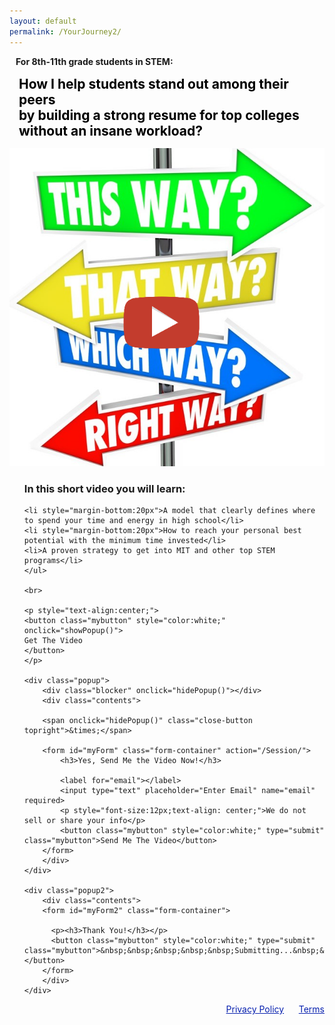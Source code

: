 ```yaml
---
layout: default
permalink: /YourJourney2/
---
```

<sectionpd>
<h4 style="margin:10px;">For 8th-11th grade students in STEM:</h4>
<h2 style="margin:15px;color:black">How I help students stand out among their peers <br>by building a strong resume for top colleges<br> without an insane workload?</h2>

  <img class="sectionpdPicture sectionpdLeft myimg" src="/images/VideoIntro.png" alt="IntroVideo" onclick="showPopup()">
  <div class="sectionpdContent sectionpdRight">
    <ul class="yes"><h3>In this short video you will learn:</h3>
    
    <li style="margin-bottom:20px">A model that clearly defines where to spend your time and energy in high school</li>
    <li style="margin-bottom:20px">How to reach your personal best potential with the minimum time invested</li>
    <li>A proven strategy to get into MIT and other top STEM programs</li>
    </ul>

    <br>

    <p style="text-align:center;">
    <button class="mybutton" style="color:white;" onclick="showPopup()">
    Get The Video
    </button>
    </p>

    <div class="popup">
        <div class="blocker" onclick="hidePopup()"></div>
        <div class="contents">

        <span onclick="hidePopup()" class="close-button topright">&times;</span>

        <form id="myForm" class="form-container" action="/Session/">
            <h3>Yes, Send Me the Video Now!</h3>

            <label for="email"></label>
            <input type="text" placeholder="Enter Email" name="email" required>
            <p style="font-size:12px;text-align: center;">We do not sell or share your info</p>
            <button class="mybutton" style="color:white;" type="submit" class="mybutton">Send Me The Video</button>
        </form>
        </div>
    </div>

    <div class="popup2">
        <div class="contents">
        <form id="myForm2" class="form-container">

          <p><h3>Thank You!</h3></p>
          <button class="mybutton" style="color:white;" type="submit" class="mybutton">&nbsp;&nbsp;&nbsp;&nbsp;&nbsp;Submitting...&nbsp;&nbsp;&nbsp;&nbsp;&nbsp;</button>
        </form>
        </div>
    </div>

  </div>
</sectionpd>

<script>
const popup = document.querySelector('.popup');
const popup2 = document.querySelector('.popup2');

function showPopup() {
  popup.classList.add('open');
}
function hidePopup() {
  popup.classList.remove('open');
}

function showPopup2() {
  popup2.classList.add('open');
}

<!-- Google form:
https://medium.com/@dmccoy/how-to-submit-an-html-form-to-google-sheets-without-google-forms-b833952cc175 -->

var $form = $('form#myForm')
const url = 'https://script.google.com/macros/s/AKfycbxqG2lS_HAa1swJ31Xl3F912tJXzk26s0ASB5pwA2IikNo-ojSIF1hC74n88MUHPiZ8/exec'

$("#myForm").submit (function() { 
  showPopup2();
  $.ajax({
    url: url,
    method: "GET",
    dataType: "json",
    data: $form.serializeJSON(),
    async:false
  });
  
  /* .done(alert("Thank you!\n")); */

  document.getElementById("myForm").reset(); 
});

</script>

<div class="license" style="float:right">
<a href="/Privacy" target="_blank" style="color: #0821af;">Privacy Policy</a>
&nbsp;&nbsp;&nbsp;&nbsp;
<a href="/Terms" target="_blank" style="color: #0821af;">Terms</a>
<br>
<br>
</div>
